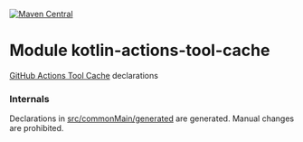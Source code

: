 [![Maven Central](https://img.shields.io/maven-central/v/org.jetbrains.kotlin-wrappers/kotlin-actions-tool-cache)](https://search.maven.org/artifact/org.jetbrains.kotlin-wrappers/kotlin-actions-tool-cache)

# Module kotlin-actions-tool-cache

[GitHub Actions Tool Cache](https://github.com/actions/toolkit) declarations

### Internals

Declarations in [src/commonMain/generated](./src/commonMain/generated) are generated.
Manual changes are prohibited.
